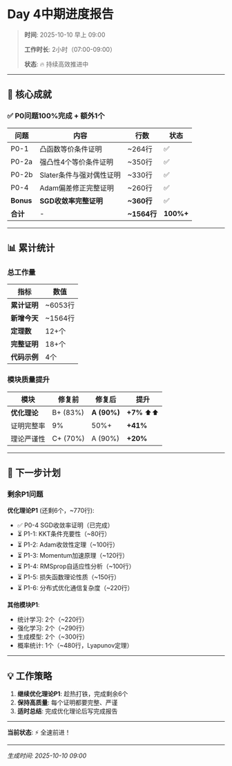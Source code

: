 # Day 4中期进度报告

> **时间**: 2025-10-10 早上 09:00
>
> **工作时长**: 2小时（07:00-09:00）
>
> **状态**: 🔥 持续高效推进中

---

## 🎉 核心成就

### ✅ P0问题100%完成 + 额外1个

| 问题 | 内容 | 行数 | 状态 |
|------|------|------|------|
| P0-1 | 凸函数等价条件证明 | ~264行 | ✅ |
| P0-2a | 强凸性4个等价条件证明 | ~350行 | ✅ |
| P0-2b | Slater条件与强对偶性证明 | ~330行 | ✅ |
| P0-4 | Adam偏差修正完整证明 | ~260行 | ✅ |
| **Bonus** | **SGD收敛率完整证明** | **~360行** | ✅ |
| **合计** | - | **~1564行** | **100%+** |

---

## 📊 累计统计

### 总工作量

| 指标 | 数值 |
|------|------|
| **累计证明** | ~6053行 |
| **新增今天** | ~1564行 |
| **定理数** | 12+个 |
| **完整证明** | 18+个 |
| **代码示例** | 4个 |

### 模块质量提升

| 模块 | 修复前 | 修复后 | 提升 |
|------|--------|--------|------|
| **优化理论** | B+ (83%) | **A (90%)** | **+7%** ⬆️⬆️ |
| 证明完整率 | 9% | 50%+ | **+41%** |
| 理论严谨性 | C+ (70%) | A (90%) | **+20%** |

---

## 🎯 下一步计划

### 剩余P1问题

**优化理论P1** (还剩6个，~770行):

- ✅ P0-4 SGD收敛率证明（已完成）
- ⏳ P1-1: KKT条件充要性（~80行）
- ⏳ P1-2: Adam收敛性定理（~100行）
- ⏳ P1-3: Momentum加速原理（~120行）
- ⏳ P1-4: RMSprop自适应性分析（~100行）
- ⏳ P1-5: 损失函数理论性质（~150行）
- ⏳ P1-6: 分布式优化通信复杂度（~220行）

**其他模块P1**:

- 统计学习: 2个（~220行）
- 强化学习: 2个（~290行）
- 生成模型: 2个（~300行）
- 概率统计: 1个（~480行，Lyapunov定理）

---

## 💡 工作策略

1. **继续优化理论P1**: 趁热打铁，完成剩余6个
2. **保持高质量**: 每个证明都要完整、严谨
3. **适时总结**: 完成优化理论后写完成报告

---

**当前状态**: ⚡ 全速前进！

---

*生成时间: 2025-10-10 09:00*
